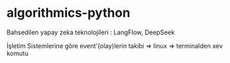 # algorithmics-python

Bahsedilen yapay zeka teknolojileri : LangFlow, DeepSeek

İşletim Sistemlerine göre event'(olay)lerin takibi => linux => terminalden xev komutu
